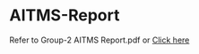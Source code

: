 ﻿# AITMS-Report

Refer to Group-2 AITMS Report.pdf or [Click here](https://drive.google.com/file/d/1iy2MttsE40TO2Ksjm_YE-50OWoaNCqAy/view?usp=sharing)
